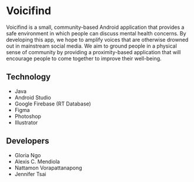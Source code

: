 # Voicifind

Voicifind is a small, community-based Android application that provides a safe environment in which people can discuss mental health concerns.
By developing this app, we hope to amplify voices that are otherwise drowned out in mainstream social media. We aim to ground people in a 
physical sense of community by providing a proximity-based application that will encourage people to come together to improve their well-being.


## Technology
* Java
* Android Studio
* Google Firebase (RT Database)
* Figma
* Photoshop
* Illustrator


## Developers
* Gloria Ngo
* Alexis C. Mendiola
* Nattamon Vorapattanapong
* Jennifer Tsai
